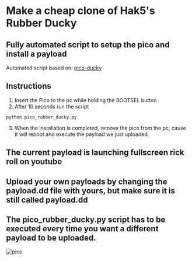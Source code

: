 # Make a cheap clone of Hak5's Rubber Ducky
## Fully automated script to setup the pico and install a payload
Automated script based on: [pico-ducky](https://github.com/dbisu/pico-ducky) 
## Instructions
1) Insert the Pico to the pc while holding the BOOTSEL button
2) After 10 seconds run the script
```
python pico_rubber_ducky.py
```
3) When the installation is completed, remove the pico from the pc, cause it will reboot and execute the payload we just uploaded.

## The current payload is launching fullscreen rick roll on youtube 
## Upload your own payloads by changing the payload.dd file with yours, but make sure it is still called payload.dd
## The pico_rubber_ducky.py script has to be executed every time you want a different payload to be uploaded.
![pico](https://github.com/user-attachments/assets/c7acd0e2-e798-4744-90bb-ee101897b69a)
